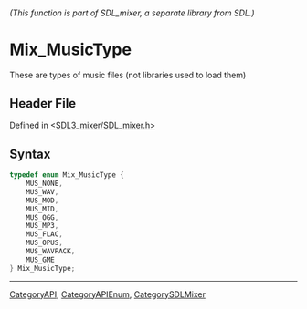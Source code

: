 ###### (This function is part of SDL_mixer, a separate library from SDL.)
# Mix_MusicType

These are types of music files (not libraries used to load them)

## Header File

Defined in [<SDL3_mixer/SDL_mixer.h>](https://github.com/libsdl-org/SDL_mixer/blob/main/include/SDL3_mixer/SDL_mixer.h)

## Syntax

```c
typedef enum Mix_MusicType {
    MUS_NONE,
    MUS_WAV,
    MUS_MOD,
    MUS_MID,
    MUS_OGG,
    MUS_MP3,
    MUS_FLAC,
    MUS_OPUS,
    MUS_WAVPACK,
    MUS_GME
} Mix_MusicType;
```

----
[CategoryAPI](CategoryAPI), [CategoryAPIEnum](CategoryAPIEnum), [CategorySDLMixer](CategorySDLMixer)

